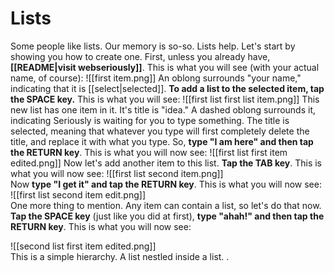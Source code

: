 # Lists

Some people like lists. Our memory is so-so. Lists help. Let's start by showing you how to create one. First, unless you already have, **[[README|visit webseriously]]**. This is what you will see (with your actual name, of course):
![[first item.png]]
An oblong surrounds "your name," indicating that it is [[select|selected]]. **To add a list to the selected item, tap the SPACE key.** This is what you will see:
![[first list first list item.png]]
This new list has one item in it. It's title is "idea." A dashed oblong surrounds it, indicating Seriously is waiting for you to type something. The title is selected, meaning that whatever you type will first completely delete the title, and replace it with what you type. So, **type "I am here" and then tap the RETURN key**. This is what you will now see:
![[first list first item edited.png]] 
Now let's add another item to this list. **Tap the TAB key**. This is what you will now see:
![[first list second item.png]]  
Now **type "I get it" and tap the RETURN key**. This is what you will now see:
![[first list second item edit.png]]  
One more thing to mention. Any item can contain a list, so let's do that now. **Tap the SPACE key** (just like you did at first), **type "ahah!" and then tap the RETURN key**. This is what you will now see:

![[second list first item edited.png]]  
This is a simple hierarchy. A list nestled inside a list.
.